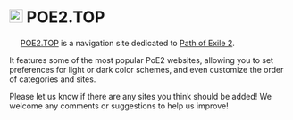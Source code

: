 # <img src="https://raw.githubusercontent.com/deltabcd/poe2.top/refs/heads/master/favicon.ico" width="24px"> POE2.TOP

<img src="https://raw.githubusercontent.com/deltabcd/poe2.top/refs/heads/master/favicon.ico" width="16px"> [POE2.TOP](https://poe2.top) is a navigation site dedicated to [Path of Exile 2](https://pathofexile2.com). 

It features some of the most popular PoE2 websites, allowing you to set preferences for light or dark color schemes, and even customize the order of categories and sites. 

Please let us know if there are any sites you think should be added! We welcome any comments or suggestions to help us improve!
